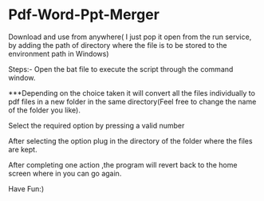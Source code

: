 # Pdf-Word-Ppt-Merger

Download and use from anywhere( I just pop it open from the run service, by adding the path of directory where the file is to be stored to the environment path in Windows)

Steps:-
Open the bat file to execute the script through the command window.

***Depending on the choice taken it will convert all the files individually to pdf files in a new folder in the same directory(Feel free to change the name of the folder you like).

Select the required option by pressing a valid number

After selecting the option plug in the directory of the folder where the files are kept.

After completing one action ,the program will revert back to the home screen where in you can go again.

Have Fun:)
